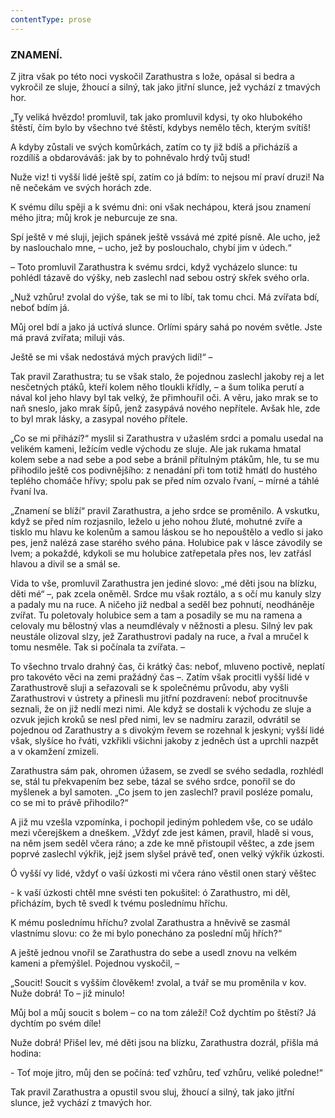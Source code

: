```yaml
---
contentType: prose
---
```


### ZNAMENÍ.

Z jitra však po této noci vyskočil Zarathustra s lože, opásal si bedra a vykročil ze sluje, žhoucí a silný, tak jako jitřní slunce, jež vychází z tmavých hor. 

„Ty veliká hvězdo! promluvil, tak jako promluvil kdysi, ty oko hlubokého štěstí, čím bylo by všechno tvé štěstí, kdybys nemělo těch, kterým svítíš! 

A kdyby zůstali ve svých komůrkách, zatím co ty již bdíš a přicházíš a rozdílíš a obdarováváš: jak by to pohněvalo hrdý tvůj stud!

Nuže viz! ti vyšší lidé ještě spí, zatím co já bdím: to nejsou mí praví druzi! Na ně nečekám ve svých horách zde.

K svému dílu spěji a k svému dni: oni však nechápou, která jsou znamení mého jitra; můj krok je neburcuje ze sna.

Spí ještě v mé sluji, jejich spánek ještě vssává mé zpité písně. Ale ucho, jež by naslouchalo mne, – ucho, jež by poslouchalo, chybí jim v údech.“

– Toto promluvil Zarathustra k svému srdci, když vycházelo slunce: tu pohlédl tázavě do výšky, neb zaslechl nad sebou ostrý skřek svého orla.

„Nuž vzhůru! zvolal do výše, tak se mi to líbí, tak tomu chci. Má zvířata bdí, neboť bdím já.

Můj orel bdí a jako já uctívá slunce. Orlími spáry sahá po novém světle. Jste má pravá zvířata; miluji vás.

Ještě se mi však nedostává mých pravých lidí!“ –

  

Tak pravil Zarathustra; tu se však stalo, že pojednou zaslechl jakoby rej a let nesčetných ptáků, kteří kolem něho tloukli křídly, – a šum tolika perutí a nával kol jeho hlavy byl tak velký, že přimhouřil oči. A věru, jako mrak se to naň sneslo, jako mrak šípů, jenž zasypává nového nepřítele. Avšak hle, zde to byl mrak lásky, a zasypal nového přítele.

„Co se mi přihází?“ myslil si Zarathustra v užaslém srdci a pomalu usedal na velikém kameni, ležícím vedle východu ze sluje. Ale jak rukama hmatal kolem sebe a nad sebe a pod sebe a bránil přítulným ptákům, hle, tu se mu přihodilo ještě cos podivnějšího: z nenadání při tom totiž hmátl do hustého teplého chomáče hřívy; spolu pak se před ním ozvalo řvaní, – mírné a táhlé řvaní lva.

„Znamení se blíží“ pravil Zarathustra, a jeho srdce se proměnilo. A vskutku, když se před ním rozjasnilo, leželo u jeho nohou žluté, mohutné zvíře a tisklo mu hlavu ke kolenům a samou láskou se ho nepouštělo a vedlo si jako pes, jenž nalézá zase starého svého pána. Holubice pak v lásce závodily se lvem; a pokaždé, kdykoli se mu holubice zatřepetala přes nos, lev zatřásl hlavou a divil se a smál se.

Vida to vše, promluvil Zarathustra jen jediné slovo: „mé děti jsou na blízku, děti mé“ –, pak zcela oněměl. Srdce mu však roztálo, a s očí mu kanuly slzy a padaly mu na ruce. A ničeho již nedbal a seděl bez pohnutí, neodháněje zvířat. Tu poletovaly holubice sem a tam a posadily se mu na ramena a celovaly mu bělostný vlas a neumdlévaly v něžnosti a plesu. Silný lev pak neustále olizoval slzy, jež Zarathustrovi padaly na ruce, a řval a mručel k tomu nesměle. Tak si počínala ta zvířata. –

To všechno trvalo drahný čas, či krátký čas: neboť, mluveno poctivě, neplatí pro takovéto věci na zemi pražádný čas –. Zatím však procitli vyšší lidé v Zarathustrově sluji a seřazovali se k společnému průvodu, aby vyšli Zarathustrovi v ústrety a přinesli mu jitřní pozdravení: neboť procitnuvše seznali, že on již nedlí mezi nimi. Ale když se dostali k východu ze sluje a ozvuk jejich kroků se nesl před nimi, lev se nadmíru zarazil, odvrátil se pojednou od Zarathustry a s divokým řevem se rozehnal k jeskyni; vyšší lidé však, slyšíce ho řváti, vzkřikli všichni jakoby z jedněch úst a uprchli nazpět a v okamžení zmizeli.

Zarathustra sám pak, ohromen úžasem, se zvedl se svého sedadla, rozhlédl se, stál tu překvapením bez sebe, tázal se svého srdce, ponořil se do myšlenek a byl samoten. „Co jsem to jen zaslechl? pravil posléze pomalu, co se mi to právě přihodilo?“

A již mu vzešla vzpomínka, i pochopil jediným pohledem vše, co se událo mezi včerejškem a dneškem. „Vždyť zde jest kámen, pravil, hladě si vous, na něm jsem seděl včera ráno; a zde ke mně přistoupil věštec, a zde jsem poprvé zaslechl výkřik, jejž jsem slyšel právě teď, onen velký výkřik úzkosti.

Ó vyšší vy lidé, vždyť o vaší úzkosti mi včera ráno věstil onen starý věštec

\- k vaší úzkosti chtěl mne svésti ten pokušitel: ó Zarathustro, mi děl, přicházím, bych tě svedl k tvému poslednímu hříchu.

K mému poslednímu hříchu? zvolal Zarathustra a hněvivě se zasmál vlastnímu slovu: co že mi bylo ponecháno za poslední můj hřích?“

A ještě jednou vnořil se Zarathustra do sebe a usedl znovu na velkém kameni a přemýšlel. Pojednou vyskočil, –

„Soucit! Soucit s vyšším člověkem! zvolal, a tvář se mu proměnila v kov. Nuže dobrá! To – již minulo! 

Můj bol a můj soucit s bolem – co na tom záleží! Což dychtím po štěstí? Já dychtím po svém díle! 

Nuže dobrá! Přišel lev, mé děti jsou na blízku, Zarathustra dozrál, přišla má hodina:

\- Toť moje jitro, můj den se počíná: teď vzhůru, teď vzhůru, veliké poledne!“

  

Tak pravil Zarathustra a opustil svou sluj, žhoucí a silný, tak jako jitřní slunce, jež vychází z tmavých hor.
